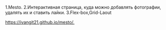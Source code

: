 1.Mesto.
2.Интерактивная страница, куда можно добавлять фотографии, удалять их и ставить лайки.
3.Flex-box,Grid-Laout

<https://ivangit21.github.io/mesto/.>